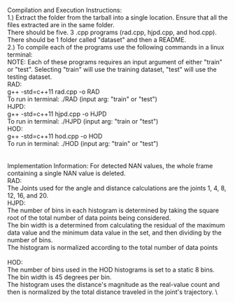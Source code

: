 
Compilation and Execution Instructions: \
1.) Extract the folder from the tarball into a single location. Ensure that all the files extracted are in the same folder. \
There should be five. 3 .cpp programs (rad.cpp, hjpd.cpp, and hod.cpp). There should be 1 folder called "dataset" and then a README. \
2.) To compile each of the programs use the following commands in a linux terminal: \
NOTE: Each of these programs requires an input argument of either "train" or "test". Selecting "train" will use the training dataset, "test" will use the testing dataset. \
RAD: \
g++ -std=c++11 rad.cpp -o RAD \
To run in terminal: ./RAD (input arg: "train" or "test") \
HJPD: \
g++ -std=c++11 hjpd.cpp -o HJPD  \
To run in terminal: ./HJPD (input arg: "train or "test")\
HOD: \
g++ -std=c++11 hod.cpp -o HOD \
To run in terminal: ./HOD (input arg: "train" or "test") \
\
\
Implementation Information:
For detected NAN values, the whole frame containing a single NAN value is deleted. \
RAD: \
The Joints used for the angle and distance calculations are the joints 1, 4, 8, 12, 16, and 20. \
HJPD: \
The number of bins in each histogram is determined by taking the square root of the total number of data points being considered.\
The bin width is a determined from calculating the residual of the maximum data value and the minimum data value in the set, and then dividing by the number of bins. \
The histogram is normalized according to the total number of data points \
\
HOD: \
The number of bins used in the HOD histograms is set to a static 8 bins. \
The bin width is 45 degrees per bin. \
The histogram uses the distance's magnitude as the real-value count and then is normalized by the total distance traveled in the joint's trajectory. \
